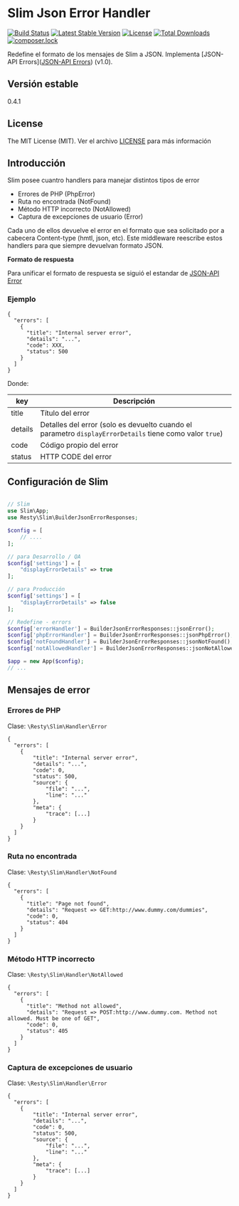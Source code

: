 Slim Json Error Handler
======================

[![Build Status](https://travis-ci.org/mostofreddy/slim-json-handler-error.svg?branch=master)](https://travis-ci.org/mostofreddy/slim-json-handler-error)
[![Latest Stable Version](https://poser.pugx.org/restyphp/slim-json-handler-error/v/stable)](https://packagist.org/packages/restyphp/slim-json-handler-error)
[![License](https://poser.pugx.org/restyphp/slim-json-handler-error/license)](https://packagist.org/packages/restyphp/slim-json-handler-error)
[![Total Downloads](https://poser.pugx.org/restyphp/slim-json-handler-error/downloads)](https://packagist.org/packages/restyphp/slim-json-handler-error)
[![composer.lock](https://poser.pugx.org/restyphp/slim-json-handler-error/composerlock)](https://packagist.org/packages/restyphp/slim-json-handler-error)


Redefine el formato de los mensajes de Slim a JSON. Implementa [JSON-API Errors]([JSON-API Errors](http://jsonapi.org/format/#errors)) (v1.0).

Versión estable
---------------

0.4.1

License
-------

The MIT License (MIT). Ver el archivo [LICENSE](LICENSE.md) para más información

Introducción
------------

Slim posee cuantro handlers para manejar distintos tipos de error

* Errores de PHP (PhpError)
* Ruta no encontrada (NotFound)
* Método HTTP incorrecto (NotAllowed)
* Captura de excepciones de usuario (Error)

Cada uno de ellos devuelve el error en el formato que sea solicitado por a cabecera Content-type (hmtl, json, etc). Este middleware reescribe estos handlers para que siempre devuelvan formato JSON.

__Formato de respuesta__

Para unificar el formato de respuesta se siguió el estandar de [JSON-API Error](http://jsonapi.org/format/#errors)

### Ejemplo

```
{
  "errors": [
    {
      "title": "Internal server error",
      "details": "...",
      "code": XXX,
      "status": 500
    }
  ]
}
```

Donde:

| key | Descripción |
|---|---|
| title | Título del error |
| details | Detalles del error (solo es devuelto cuando el parametro `displayErrorDetails` tiene como valor `true`) |
| code | Código propio del error |
| status | HTTP CODE del error |

Configuración de Slim
---------------------

```php

// Slim
use Slim\App;
use Resty\Slim\BuilderJsonErrorResponses;

$config = [
    // ....
];

// para Desarrollo / QA
$config['settings'] = [
    "displayErrorDetails" => true
];

// para Producción
$config['settings'] = [
    "displayErrorDetails" => false
];

// Redefine - errors
$config['errorHandler'] = BuilderJsonErrorResponses::jsonError();
$config['phpErrorHandler'] = BuilderJsonErrorResponses::jsonPhpError();
$config['notFoundHandler'] = BuilderJsonErrorResponses::jsonNotFound();
$config['notAllowedHandler'] = BuilderJsonErrorResponses::jsonNotAllowed();

$app = new App($config);
// ...
```

Mensajes de error
--------

### Errores de PHP

Clase: `\Resty\Slim\Handler\Error`

```
{
  "errors": [
    {
        "title": "Internal server error",
        "details": "...",
        "code": 0,
        "status": 500,
        "source": {
            "file": "...",
            "line": "..."
        },
        "meta": {
            "trace": [...]
        }
    }
  ]
}
```

### Ruta no encontrada

Clase: `\Resty\Slim\Handler\NotFound`

```
{
  "errors": [
    {
      "title": "Page not found",
      "details": "Request => GET:http://www.dummy.com/dummies",
      "code": 0,
      "status": 404
    }
  ]
}
```

### Método HTTP incorrecto

Clase: `\Resty\Slim\Handler\NotAllowed`

```
{
  "errors": [
    {
      "title": "Method not allowed",
      "details": "Request => POST:http://www.dummy.com. Method not allowed. Must be one of GET",
      "code": 0,
      "status": 405
    }
  ]
}
```

### Captura de excepciones de usuario

Clase: `\Resty\Slim\Handler\Error`

```
{
  "errors": [
    {
        "title": "Internal server error",
        "details": "...",
        "code": 0,
        "status": 500,
        "source": {
            "file": "...",
            "line": "..."
        },
        "meta": {
            "trace": [...]
        }
    }
  ]
}
```

